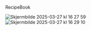 RecipeBook

![Skjermbilde 2025-03-27 kl  16 27 59](https://github.com/user-attachments/assets/88362f83-1369-4628-b4fe-c45840a7d96e)
![Skjermbilde 2025-03-27 kl  16 29 10](https://github.com/user-attachments/assets/3c7b6a88-e6d6-4d48-a53f-024b3a1cbfcc)
